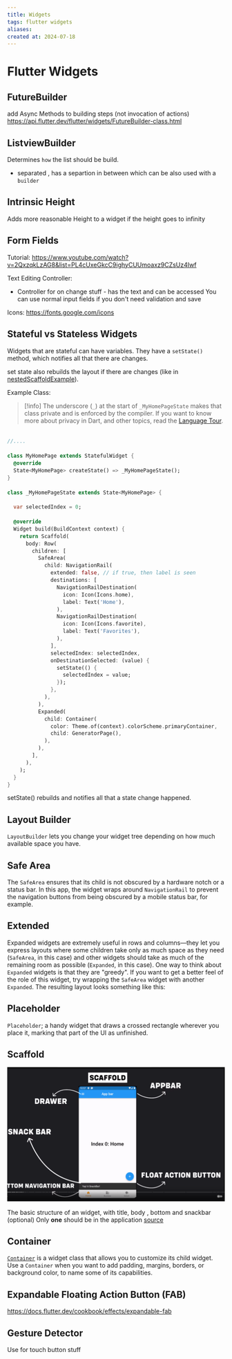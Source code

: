 ```yaml
---
title: Widgets
tags: flutter widgets
aliases: 
created at: 2024-07-18
---
```



# Flutter Widgets
##  FutureBuilder

add Async Methods to building steps (not invocation of actions)
https://api.flutter.dev/flutter/widgets/FutureBuilder-class.html


## ListviewBuilder

Determines `how` the list should be build.
* separated , has a separtion in between which can be also used with a `builder`

## Intrinsic Height

Adds more reasonable Height to a widget if the height goes to infinity

## Form Fields

Tutorial: https://www.youtube.com/watch?v=2QxzqkLzAG8&list=PL4cUxeGkcC9ighyCUUmoaxz9CZsUz4Iwf

Text Editing Controller:
 * Controller for on change stuff - has the text and can be accessed
You can use normal input fields if you don't need validation and save

Icons: https://fonts.google.com/icons
##  Stateful  vs Stateless Widgets

Widgets that are stateful can have variables.
They have a `setState()` method, which notifies all that there are changes.

set state also rebuilds the layout if there are changes (like in [nestedScaffoldExample](https://api.flutter.dev/flutter/material/Scaffold-class.html#troubleshooting)).


Example Class:

>[!info]
>The underscore (`_`) at the start of `_MyHomePageState` makes that class private and is enforced by the compiler. If you want to know more about privacy in Dart, and other topics, read the [Language Tour](https://dart.dev/language/libraries).



```dart nums {31-34, 6, 11}

//....

class MyHomePage extends StatefulWidget {
  @override
  State<MyHomePage> createState() => _MyHomePageState();
}

class _MyHomePageState extends State<MyHomePage> {

  var selectedIndex = 0;

  @override
  Widget build(BuildContext context) {
    return Scaffold(
      body: Row(
        children: [
          SafeArea(
            child: NavigationRail(
              extended: false, // if true, then label is seen
              destinations: [
                NavigationRailDestination(
                  icon: Icon(Icons.home),
                  label: Text('Home'),
                ),
                NavigationRailDestination(
                  icon: Icon(Icons.favorite),
                  label: Text('Favorites'),
                ),
              ],
              selectedIndex: selectedIndex,
              onDestinationSelected: (value) {
                setState(() {
                  selectedIndex = value;
                });
              },
            ),
          ),
          Expanded(
            child: Container(
              color: Theme.of(context).colorScheme.primaryContainer,
              child: GeneratorPage(),
            ),
          ),
        ],
      ),
    );
  }
}
```


setState() rebuilds and notifies all that a state change happened.
## Layout Builder 

`LayoutBuilder` lets you change your widget tree depending on how much available space you have.

## Safe Area

The `SafeArea` ensures that its child is not obscured by a hardware notch or a status bar. In this app, the widget wraps around `NavigationRail` to prevent the navigation buttons from being obscured by a mobile status bar, for example.

## Extended 

Expanded widgets are extremely useful in rows and columns—they let you express layouts where some children take only as much space as they need (`SafeArea`, in this case) and other widgets should take as much of the remaining room as possible (`Expanded`, in this case). One way to think about `Expanded` widgets is that they are "greedy". If you want to get a better feel of the role of this widget, try wrapping the `SafeArea` widget with another `Expanded`. The resulting layout looks something like this:

## Placeholder

`Placeholder`; a handy widget that draws a crossed rectangle wherever you place it, marking that part of the UI as unfinished.
## Scaffold

![](assets/Pasted%20image%2020240711142926.png)

The basic structure of an widget, with title, body , bottom and snackbar (optional)
Only **one** should be in the application [source](https://stackoverflow.com/questions/64618050/is-it-correct-to-have-nested-scaffold-in-flutter)
## Container

[`Container`](https://api.flutter.dev/flutter/widgets/Container-class.html) is a widget class that allows you to customize its child widget. Use a `Container` when you want to add padding, margins, borders, or background color, to name some of its capabilities.

## Expandable Floating Action Button (FAB)

https://docs.flutter.dev/cookbook/effects/expandable-fab

## Gesture Detector

Use for touch button stuff